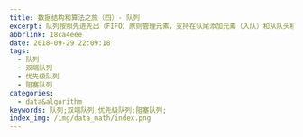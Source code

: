 ```yaml
---
title: 数据结构和算法之旅（四）- 队列
excerpt: 队列按照先进先出（FIFO）原则管理元素，支持在队尾添加元素（入队）和从队头移除元素（出队），适用于任务调度、缓冲和广度优先搜索等场景。
abbrlink: 18ca4eee
date: 2018-09-29 22:09:18
tags:
  - 队列
  - 双端队列
  - 优先级队列
  - 阻塞队列
categories:
  - data&algorithm
keywords: 队列;双端队列;优先级队列;阻塞队列;
index_img: /img/data_math/index.png
---
```

